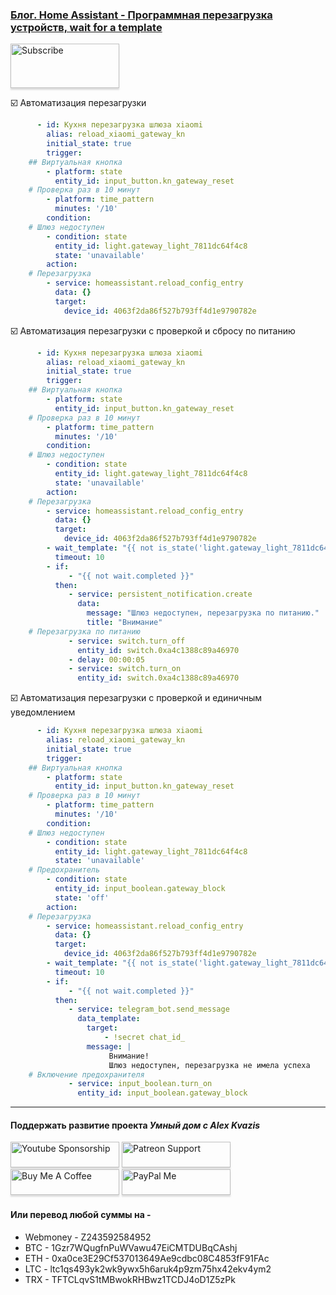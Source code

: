 ### [Блог. Home Assistant - Программная перезагрузка устройств, wait for a template](https://youtu.be/8bhnfkhqrsc)     

<a href="https://www.youtube.com/channel/UCcq9onYHbs6go3kDpfBoqhg?sub_confirmation=1" target="_blank"><img src="https://raw.githubusercontent.com/kvazis/training/master/lessons/img/subscribe.png" alt="Subscribe" style="height: 71px !important;width: 174px !important;box-shadow: 0px 3px 2px 0px rgba(190, 190, 190, 0.5) !important;-webkit-box-shadow: 0px 3px 2px 0px rgba(190, 190, 190, 0.5) !important;" ></a>



:ballot_box_with_check: Автоматизация перезагрузки    

```yaml
      - id: Кухня перезагрузка шлюза xiaomi
        alias: reload_xiaomi_gateway_kn
        initial_state: true
        trigger:
    ## Виртуальная кнопка
        - platform: state
          entity_id: input_button.kn_gateway_reset
    # Проверка раз в 10 минут
        - platform: time_pattern
          minutes: '/10'
        condition:
    # Шлюз недоступен
        - condition: state
          entity_id: light.gateway_light_7811dc64f4c8
          state: 'unavailable'
        action:  
    # Перезагрузка
        - service: homeassistant.reload_config_entry
          data: {}
          target:
            device_id: 4063f2da86f527b793ff4d1e9790782e

```

:ballot_box_with_check: Автоматизация перезагрузки с проверкой и сбросу по питанию    

```yaml
      - id: Кухня перезагрузка шлюза xiaomi
        alias: reload_xiaomi_gateway_kn
        initial_state: true
        trigger:
    ## Виртуальная кнопка
        - platform: state
          entity_id: input_button.kn_gateway_reset
    # Проверка раз в 10 минут
        - platform: time_pattern
          minutes: '/10'
        condition:
    # Шлюз недоступен
        - condition: state
          entity_id: light.gateway_light_7811dc64f4c8
          state: 'unavailable'
        action:  
    # Перезагрузка
        - service: homeassistant.reload_config_entry
          data: {}
          target:
            device_id: 4063f2da86f527b793ff4d1e9790782e
        - wait_template: "{{ not is_state('light.gateway_light_7811dc64f4c8', 'unavailable') }}"
          timeout: 10
        - if:
             - "{{ not wait.completed }}"
          then:
             - service: persistent_notification.create
               data:
                 message: "Шлюз недоступен, перезагрузка по питанию."
                 title: "Внимание"    
    # Перезагрузка по питанию
             - service: switch.turn_off
               entity_id: switch.0xa4c1388c89a46970
             - delay: 00:00:05
             - service: switch.turn_on
               entity_id: switch.0xa4c1388c89a46970

```

:ballot_box_with_check: Автоматизация перезагрузки с проверкой и единичным уведомлением    

```yaml
      - id: Кухня перезагрузка шлюза xiaomi
        alias: reload_xiaomi_gateway_kn
        initial_state: true
        trigger:
    ## Виртуальная кнопка
        - platform: state
          entity_id: input_button.kn_gateway_reset
    # Проверка раз в 10 минут
        - platform: time_pattern
          minutes: '/10'
        condition:
    # Шлюз недоступен
        - condition: state
          entity_id: light.gateway_light_7811dc64f4c8
          state: 'unavailable'
    # Предохранитель
        - condition: state
          entity_id: input_boolean.gateway_block
          state: 'off'
        action:  
    # Перезагрузка
        - service: homeassistant.reload_config_entry
          data: {}
          target:
            device_id: 4063f2da86f527b793ff4d1e9790782e
        - wait_template: "{{ not is_state('light.gateway_light_7811dc64f4c8', 'unavailable') }}"
          timeout: 10
        - if:
             - "{{ not wait.completed }}"
          then:
             - service: telegram_bot.send_message
               data_template:
                 target:
                     - !secret chat_id_
                 message: | 
                      Внимание!
                      Шлюз недоступен, перезагрузка не имела успеха
    # Включение предохранителя
             - service: input_boolean.turn_on
               entity_id: input_boolean.gateway_block

```
____
#### Поддержать развитие проекта *Умный дом с Alex Kvazis*    
<a href="https://www.youtube.com/channel/UCcq9onYHbs6go3kDpfBoqhg/join" target="_blank"><img src="https://raw.githubusercontent.com/kvazis/training/master/lessons/img/youtube.png" alt="Youtube Sponsorship" style="height: 41px !important;width: 174px !important;box-shadow: 0px 3px 2px 0px rgba(190, 190, 190, 0.5) !important;-webkit-box-shadow: 0px 3px 2px 0px rgba(190, 190, 190, 0.5) !important;" ></a>
<a href="https://www.patreon.com/alex_kvazis" target="_blank"><img src="https://raw.githubusercontent.com/kvazis/training/master/lessons/img/patreon-button.png" alt="Patreon Support" style="height: 41px !important;width: 174px !important;box-shadow: 0px 3px 2px 0px rgba(190, 190, 190, 0.5) !important;-webkit-box-shadow: 0px 3px 2px 0px rgba(190, 190, 190, 0.5) !important;" ></a>
<a href="https://www.buymeacoffee.com/greatkvazis" target="_blank"><img src="https://raw.githubusercontent.com/kvazis/training/master/lessons/img/buymeacoffee.png" alt="Buy Me A Coffee" style="height: 41px !important;width: 174px !important;box-shadow: 0px 3px 2px 0px rgba(190, 190, 190, 0.5) !important;-webkit-box-shadow: 0px 3px 2px 0px rgba(190, 190, 190, 0.5) !important;" ></a>
<a href="https://www.paypal.com/paypalme/greatkvazis" target="_blank"><img src="https://raw.githubusercontent.com/kvazis/training/master/lessons/img/paypal.png" alt="PayPal Me" style="height: 41px !important;width: 174px !important;box-shadow: 0px 3px 2px 0px rgba(190, 190, 190, 0.5) !important;-webkit-box-shadow: 0px 3px 2px 0px rgba(190, 190, 190, 0.5) !important;" ></a>

#### Или перевод любой суммы на -     
* Webmoney - Z243592584952
* BTC - 1Gzr7WQugfnPuWVawu47EiCMTDUBqCAshj
* ETH - 0xa0ce3E29Cf537013649Ae9cdbc08C4853fF91FAc
* LTC - ltc1qs493yk2wk9ywx5h6aruk4p9zm75hx42ekv4ym2
* TRX - TFTCLqvS1tMBwokRHBwz1TCDJ4oD1Z5zPk